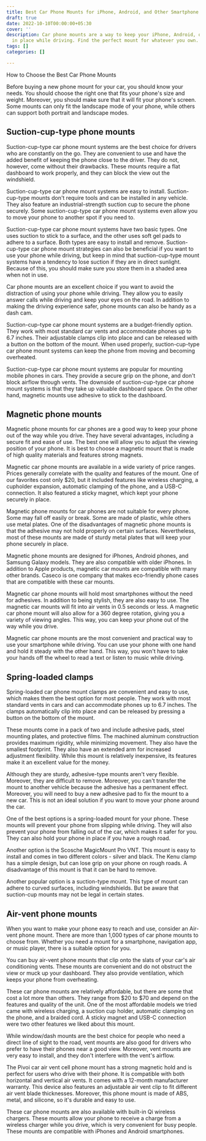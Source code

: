 ```yaml
---
title: Best Car Phone Mounts for iPhone, Android, and Other Smartphone
draft: true
date: 2022-10-10T00:00:00+05:30
cover: ''
description: Car phone mounts are a way to keep your iPhone, Android, or other smartphone
  in place while driving. Find the perfect mount for whatever you own.
tags: []
categories: []

---
```

How to Choose the Best Car Phone Mounts

Before buying a new phone mount for your car, you should know your needs. You should choose the right one that fits your phone's size and weight. Moreover, you should make sure that it will fit your phone's screen. Some mounts can only fit the landscape mode of your phone, while others can support both portrait and landscape modes.

## Suction-cup-type phone mounts

Suction-cup-type car phone mount systems are the best choice for drivers who are constantly on the go. They are convenient to use and have the added benefit of keeping the phone close to the driver. They do not, however, come without their drawbacks. These mounts require a flat dashboard to work properly, and they can block the view out the windshield.

Suction-cup-type car phone mount systems are easy to install. Suction-cup-type mounts don't require tools and can be installed in any vehicle. They also feature an industrial-strength suction cup to secure the phone securely. Some suction-cup-type car phone mount systems even allow you to move your phone to another spot if you need to.

Suction-cup-type car phone mount systems have two basic types. One uses suction to stick to a surface, and the other uses soft gel pads to adhere to a surface. Both types are easy to install and remove. Suction-cup-type car phone mount strategies can also be beneficial if you want to use your phone while driving, but keep in mind that suction-cup-type mount systems have a tendency to lose suction if they are in direct sunlight. Because of this, you should make sure you store them in a shaded area when not in use.

Car phone mounts are an excellent choice if you want to avoid the distraction of using your phone while driving. They allow you to easily answer calls while driving and keep your eyes on the road. In addition to making the driving experience safer, phone mounts can also be handy as a dash cam.

Suction-cup-type car phone mount systems are a budget-friendly option. They work with most standard car vents and accommodate phones up to 6.7 inches. Their adjustable clamps clip into place and can be released with a button on the bottom of the mount. When used properly, suction-cup-type car phone mount systems can keep the phone from moving and becoming overheated.

Suction-cup-type car phone mount systems are popular for mounting mobile phones in cars. They provide a secure grip on the phone, and don't block airflow through vents. The downside of suction-cup-type car phone mount systems is that they take up valuable dashboard space. On the other hand, magnetic mounts use adhesive to stick to the dashboard.

## Magnetic phone mounts

Magnetic phone mounts for car phones are a good way to keep your phone out of the way while you drive. They have several advantages, including a secure fit and ease of use. The best one will allow you to adjust the viewing position of your phone. It is best to choose a magnetic mount that is made of high quality materials and features strong magnets.

Magnetic car phone mounts are available in a wide variety of price ranges. Prices generally correlate with the quality and features of the mount. One of our favorites cost only $20, but it included features like wireless charging, a cupholder expansion, automatic clamping of the phone, and a USB-C connection. It also featured a sticky magnet, which kept your phone securely in place.

Magnetic phone mounts for car phones are not suitable for every phone. Some may fall off easily or break. Some are made of plastic, while others use metal plates. One of the disadvantages of magnetic phone mounts is that the adhesive may not hold properly on certain surfaces. Nevertheless, most of these mounts are made of sturdy metal plates that will keep your phone securely in place.

Magnetic phone mounts are designed for iPhones, Android phones, and Samsung Galaxy models. They are also compatible with older iPhones. In addition to Apple products, magnetic car mounts are compatible with many other brands. Caseco is one company that makes eco-friendly phone cases that are compatible with these car mounts.

Magnetic car phone mounts will hold most smartphones without the need for adhesives. In addition to being stylish, they are also easy to use. The magnetic car mounts will fit into air vents in 0.5 seconds or less. A magnetic car phone mount will also allow for a 360 degree rotation, giving you a variety of viewing angles. This way, you can keep your phone out of the way while you drive.

Magnetic car phone mounts are the most convenient and practical way to use your smartphone while driving. You can use your phone with one hand and hold it steady with the other hand. This way, you won't have to take your hands off the wheel to read a text or listen to music while driving.

## Spring-loaded clamps

Spring-loaded car phone mount clamps are convenient and easy to use, which makes them the best option for most people. They work with most standard vents in cars and can accommodate phones up to 6.7 inches. The clamps automatically clip into place and can be released by pressing a button on the bottom of the mount.

These mounts come in a pack of two and include adhesive pads, steel mounting plates, and protective films. The machined aluminum construction provides maximum rigidity, while minimizing movement. They also have the smallest footprint. They also have an extended arm for increased adjustment flexibility. While this mount is relatively inexpensive, its features make it an excellent value for the money.

Although they are sturdy, adhesive-type mounts aren't very flexible. Moreover, they are difficult to remove. Moreover, you can't transfer the mount to another vehicle because the adhesive has a permanent effect. Moreover, you will need to buy a new adhesive pad to fix the mount to a new car. This is not an ideal solution if you want to move your phone around the car.

One of the best options is a spring-loaded mount for your phone. These mounts will prevent your phone from slipping while driving. They will also prevent your phone from falling out of the car, which makes it safer for you. They can also hold your phone in place if you have a rough road.

Another option is the Scosche MagicMount Pro VNT. This mount is easy to install and comes in two different colors - silver and black. The Kenu clamp has a simple design, but can lose grip on your phone on rough roads. A disadvantage of this mount is that it can be hard to remove.

Another popular option is a suction-type mount. This type of mount can adhere to curved surfaces, including windshields. But be aware that suction-cup mounts may not be legal in certain states.

## Air-vent phone mounts

When you want to make your phone easy to reach and use, consider an Air-vent phone mount. There are more than 1,000 types of car phone mounts to choose from. Whether you need a mount for a smartphone, navigation app, or music player, there is a suitable option for you.

You can buy air-vent phone mounts that clip onto the slats of your car's air conditioning vents. These mounts are convenient and do not obstruct the view or muck up your dashboard. They also provide ventilation, which keeps your phone from overheating.

These car phone mounts are relatively affordable, but there are some that cost a lot more than others. They range from $20 to $70 and depend on the features and quality of the unit. One of the most affordable models we tried came with wireless charging, a suction cup holder, automatic clamping on the phone, and a braided cord. A sticky magnet and USB-C connection were two other features we liked about this mount.

While window/dash mounts are the best choice for people who need a direct line of sight to the road, vent mounts are also good for drivers who prefer to have their phones near a good view. Moreover, vent mounts are very easy to install, and they don't interfere with the vent's airflow.

The Pivoi car air vent cell phone mount has a strong magnetic hold and is perfect for users who drive with their phone. It is compatible with both horizontal and vertical air vents. It comes with a 12-month manufacturer warranty. This device also features an adjustable air vent clip to fit different air vent blade thicknesses. Moreover, this phone mount is made of ABS, metal, and silicone, so it's durable and easy to use.

These car phone mounts are also available with built-in Qi wireless chargers. These mounts allow your phone to receive a charge from a wireless charger while you drive, which is very convenient for busy people. These mounts are compatible with iPhones and Android smartphones.